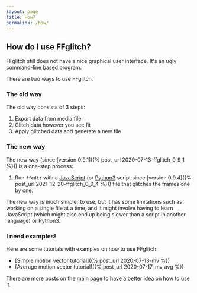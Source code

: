```yaml
---
layout: page
title: How?
permalink: /how/
---
```


## How do I use FFglitch?

FFglitch still does not have a nice graphical user interface. It's an ugly command-line based program.

There are two ways to use FFglitch.

### The old way

The old way consists of 3 steps:
1. Export data from media file
2. Glitch data however you see fit
3. Apply glitched data and generate a new file

### The new way

The new way (since [version 0.9.1]({% post_url 2020-07-13-ffglitch_0_9_1 %})) is a one-step process:
1. Run `ffedit` with a [JavaScript](https://en.wikipedia.org/wiki/JavaScript)
(or [Python3](https://en.wikipedia.org/wiki/Python_%28programming_language%29) script since [version 0.9.4]({% post_url 2021-12-20-ffglitch_0_9_4 %}))
file that glitches the frames one by one.

The new way is much simpler to use, but it has some limitations such as
working on a single file at a time, and it might involve having to learn
JavaScript (which might also end up being slower than a script in another
language) or Python3.

### I need examples!

Here are some tutorials with examples on how to use FFglitch:
- [Simple motion vector tutorial]({% post_url 2020-07-13-mv %})
- [Average motion vector tutorial]({% post_url 2020-07-17-mv_avg %})

There are more posts on the <a href="{{ site.url }}">main page</a> to have a better idea on how to use it.
